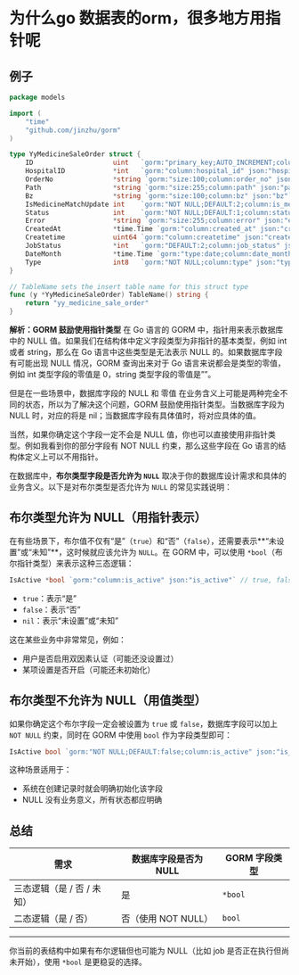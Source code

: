 # 为什么go 数据表的orm，很多地方用指针呢

## 例子

```go
package models

import (
    "time"
    "github.com/jinzhu/gorm"
)

type YyMedicineSaleOrder struct {
    ID                    uint   `gorm:"primary_key;AUTO_INCREMENT;column:id" json:"id"` // 匹配自增ID
    HospitalID            *int   `gorm:"column:hospital_id" json:"hospital_id"` // 医院id
    OrderNo               *string `gorm:"size:100;column:order_no" json:"order_no"` // 进货单号
    Path                  *string `gorm:"size:255;column:path" json:"path"` // 文件路径
    Bz                    *string `gorm:"size:100;column:bz" json:"bz"` // 备注
    IsMedicineMatchUpdate int    `gorm:"NOT NULL;DEFAULT:2;column:is_medicine_match_update" json:"is_medicine_match_update"` // 是否有药物匹配更新,1是，2否
    Status                int    `gorm:"NOT NULL;DEFAULT:1;column:status" json:"status"` // 1,未匹配完成。2，匹配完成（无需匹配）3，生成应收中，4，生成应收成功，5，生成应收失败。6,匹配过(未匹配完)
    Error                 *string `gorm:"size:255;column:error" json:"error"` // job执行错误信息
    CreatedAt             *time.Time `gorm:"column:created_at" json:"created_at"` 
    Createtime            uint64 `gorm:"column:createtime" json:"createtime"` // 创建时间
    JobStatus             *int   `gorm:"DEFAULT:2;column:job_status" json:"job_status"` // job是否正在执行，1,是，2否。
    DateMonth             *time.Time `gorm:"type:date;column:date_month" json:"date_month"` // 单据生成的年月
    Type                  int8   `gorm:"NOT NULL;column:type" json:"type"` // 类型：1外采,2内部
}

// TableName sets the insert table name for this struct type
func (y *YyMedicineSaleOrder) TableName() string {
    return "yy_medicine_sale_order"
}
```

**解析：GORM 鼓励使用指针类型**
在 Go 语言的 GORM 中，指针用来表示数据库中的 NULL 值。如果我们在结构体中定义字段类型为非指针的基本类型，例如 int 或者 string，那么在 Go 语言中这些类型是无法表示 NULL 的。如果数据库字段有可能出现 NULL 情况，GORM 查询出来对于 Go 语言来说都会是类型的零值，例如 int 类型字段的零值是 0，string 类型字段的零值是””。

但是在一些场景中，数据库字段的 NULL 和 零值 在业务含义上可能是两种完全不同的状态，所以为了解决这个问题，GORM 鼓励使用指针类型。当数据库字段为 NULL 时，对应的将是 nil；当数据库字段有具体值时，将对应具体的值。

当然，如果你确定这个字段一定不会是 NULL 值，你也可以直接使用非指针类型。例如我看到你的部分字段有 NOT NULL 约束，那么这些字段在 Go 语言的结构体定义上可以不用指针。





在数据库中，**布尔类型字段是否允许为 `NULL`** 取决于你的数据库设计需求和具体的业务含义。以下是对布尔类型是否允许为 `NULL` 的常见实践说明：

## 布尔类型允许为 NULL（用指针表示）

在有些场景下，布尔值不仅有“是”（`true`）和“否”（`false`），还需要表示**“未设置”或“未知”**，这时候就应该允许为 `NULL`。在 GORM 中，可以使用 `*bool`（布尔指针类型）来表示这种三态逻辑：

```go
IsActive *bool `gorm:"column:is_active" json:"is_active"` // true, false, or NULL
```

- `true`：表示“是”
- `false`：表示“否”
- `nil`：表示“未设置”或“未知”

这在某些业务中非常常见，例如：

- 用户是否启用双因素认证（可能还没设置过）
- 某项设置是否开启（可能还未初始化）



## **布尔类型不允许为 NULL（用值类型）**

如果你确定这个布尔字段一定会被设置为 `true` 或 `false`，数据库字段可以加上 `NOT NULL` 约束，同时在 GORM 中使用 `bool` 作为字段类型即可：

```go
IsActive bool `gorm:"NOT NULL;DEFAULT:false;column:is_active" json:"is_active"`
```

这种场景适用于：

- 系统在创建记录时就会明确初始化该字段
- NULL 没有业务意义，所有状态都应明确



##  总结

| 需求                       | 数据库字段是否为 NULL | GORM 字段类型 |
| -------------------------- | --------------------- | ------------- |
| 三态逻辑（是 / 否 / 未知） | 是                    | `*bool`       |
| 二态逻辑（是 / 否）        | 否（使用 NOT NULL）   | `bool`        |

------

你当前的表结构中如果有布尔逻辑但也可能为 NULL（比如 job 是否正在执行但尚未开始），使用 `*bool` 是更稳妥的选择。